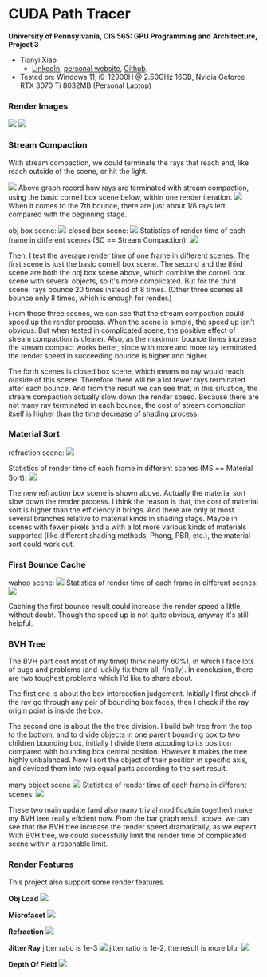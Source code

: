 CUDA Path Tracer
================

**University of Pennsylvania, CIS 565: GPU Programming and Architecture, Project 3**

* Tianyi Xiao
  * [LinkedIn](https://www.linkedin.com/in/tianyi-xiao-20268524a/), [personal website](https://jackxty.github.io/), [Github](https://github.com/JackXTY).
* Tested on: Windows 11, i9-12900H @ 2.50GHz 16GB, Nvidia Geforce RTX 3070 Ti 8032MB (Personal Laptop)

### Render Images
![](/img/wahoo_1.png)
![](/img/refraction_1.png)

### Stream Compaction

With stream compaction, we could terminate the rays that reach end, like reach outside of the scene, or hit the light.

![](/img/graphs/Stream%20Compation%20ray%20decrease.png)
Above graph record how rays are terminated with stream compaction, using the basic cornell box scene below, within one render iteration.
![](/img/jitterRay_cmp.png)
When it comes to the 7th bounce, there are just about 1/6 rays left compared with the beginning stage.

obj box scene:
![](/img/cornellDode.png)
closed box scene:
![](/img/closed_box.png)
Statistics of render time of each frame in different scenes (SC == Stream Compaction): 
![](/img/graphs/Stream%20Compaction%20scenes.png)

Then, I test the average render time of one frame in different scenes. The first scene is just the basic conrell box scene. The second and the third scene are both the obj box scene above, which combine the cornell box scene with several objects, so it's more complicated. But for the third scene, rays bounce 20 times instead of 8 times. (Other three scenes all bounce only 8 times, which is enough for render.)

From these three scenes, we can see that the stream compaction could speed up the render process. When the scene is simple, the speed up isn't obvious. But when tested in complicated scene, the positive effect of stream compaction is clearer. Also, as the maximum bounce times increase, the stream compact works better, since with more and more ray terminated, the render speed in succeeding bounce is higher and higher.

The forth scenes is closed box scene, which means no ray would reach outside of this scene. Therefore there will be a lot fewer rays terminated after each bounce. And from the result we can see that, in this situation, the stream compaction actually slow down the render speed. Because there are not many ray terminated in each bounce, the cost of stream compaction itself is higher than the time decrease of shading process.

### Material Sort
refraction scene:
![](/img/Refraction.png)

Statistics of render time of each frame in different scenes (MS == Material Sort):
![](/img/graphs/Material%20Sort.png)

The new refraction box scene is shown above. Actually the material sort slow down the render process. I think the reason is that, the cost of material sort is higher than the efficiency it brings. And there are only at most several branches relative to material kinds in shading stage. Maybe in scenes with fewer pixels and a with a lot more various kinds of materials supported (like different shading methods, Phong, PBR, etc.), the material sort could work out.

### First Bounce Cache
wahoo scene:
![](/img/wahoo_0.png)
Statistics of render time of each frame in different scenes:
![](/img/graphs/First%20Bounce%20Cache.png)

Caching the first bounce result could increase the render speed a little, without doubt. Though the speed up is not quite obvious, anyway it's still helpful.

### BVH Tree

The BVH part cost most of my time(I think nearly 60%), in which I face lots of bugs and problems (and luckily fix them all, finally). In conclusion, there are two toughest problems which I'd like to share about.

The first one is about the box intersection judgement. Initially I first check if the ray go through any pair of bounding box faces, then I check if the ray origin point is inside the box.

The second one is about the the tree division. I build bvh tree from the top to the bottom, and to divide objects in one parent bounding box to two children bounding box, initially I divide them accoding to its position compared with bounding box central position. However it makes the tree highly unbalanced. Now I sort the object of their position in specific axis, and deviced them into two equal parts according to the sort result.

many object scene
![](/img/manyObj.png)
Statistics of render time of each frame in different scenes:
![](/img/graphs/BVH.png)

These two main update (and also many trivial modificatoin together) make my BVH tree really effcient now. From the bar graph result above, we can see that the BVH tree increase the render speed dramatically, as we expect. With BVH tree, we could sucessfully limit the render time of complicated scene within a resonable limit.

### Render Features

This project also support some render features.

**Obj Load**
![](/img/manyObj.png)

**Microfacet**
![](/img/microfacet.png)

**Refraction**
![](/img/refraction_0.png)

**Jitter Ray**
jitter ratio is 1e-3
![](/img/jitterRay_1e_3_8d.png)
jitter ratio is 1e-2, the result is more blur
![](/img/jitterRay_1e_2_8d.png)

**Depth Of Field**
![](/img/Depth_Of_Field.png)